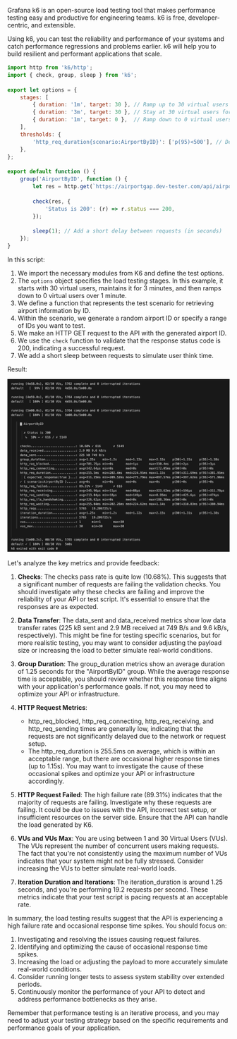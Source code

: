 Grafana k6 is an open-source load testing tool that makes performance testing easy and productive for engineering teams. k6 is free, developer-centric, and extensible.

Using k6, you can test the reliability and performance of your systems and catch performance regressions and problems earlier. k6 will help you to build resilient and performant applications that scale.

```javascript
import http from 'k6/http';
import { check, group, sleep } from 'k6';

export let options = {
    stages: [
        { duration: '1m', target: 30 }, // Ramp up to 30 virtual users over 1 minute
        { duration: '3m', target: 30 }, // Stay at 30 virtual users for 3 minutes
        { duration: '1m', target: 0 },  // Ramp down to 0 virtual users over 1 minute
    ],
    thresholds: {
        'http_req_duration{scenario:AirportByID}': ['p(95)<500'], // Define your own threshold here
    },
};

export default function () {
    group('AirportByID', function () {
        let res = http.get(`https://airportgap.dev-tester.com/api/airports/KIX`);

        check(res, {
            'Status is 200': (r) => r.status === 200,
        });

        sleep(1); // Add a short delay between requests (in seconds)
    });
}
```

In this script:

1. We import the necessary modules from K6 and define the test options.
2. The `options` object specifies the load testing stages. In this example, it starts with 30 virtual users, maintains it for 3 minutes, and then ramps down to 0 virtual users over 1 minute.
3. We define a function that represents the test scenario for retrieving airport information by ID.
4. Within the scenario, we generate a random airport ID or specify a range of IDs you want to test.
5. We make an HTTP GET request to the API with the generated airport ID.
6. We use the `check` function to validate that the response status code is 200, indicating a successful request.
7. We add a short sleep between requests to simulate user think time.

Result:

![](/result.png)

Let's analyze the key metrics and provide feedback:

1. **Checks**: The checks pass rate is quite low (10.68%). This suggests that a significant number of requests are failing the validation checks. You should investigate why these checks are failing and improve the reliability of your API or test script. It's essential to ensure that the responses are as expected.

2. **Data Transfer**: The data_sent and data_received metrics show low data transfer rates (225 kB sent and 2.9 MB received at 749 B/s and 9.6 kB/s, respectively). This might be fine for testing specific scenarios, but for more realistic testing, you may want to consider adjusting the payload size or increasing the load to better simulate real-world conditions.

3. **Group Duration**: The group_duration metrics show an average duration of 1.25 seconds for the "AirportByID" group. While the average response time is acceptable, you should review whether this response time aligns with your application's performance goals. If not, you may need to optimize your API or infrastructure.

4. **HTTP Request Metrics**:
   - http_req_blocked, http_req_connecting, http_req_receiving, and http_req_sending times are generally low, indicating that the requests are not significantly delayed due to the network or request setup.
   - The http_req_duration is 255.5ms on average, which is within an acceptable range, but there are occasional higher response times (up to 1.15s). You may want to investigate the cause of these occasional spikes and optimize your API or infrastructure accordingly.

5. **HTTP Request Failed**: The high failure rate (89.31%) indicates that the majority of requests are failing. Investigate why these requests are failing. It could be due to issues with the API, incorrect test setup, or insufficient resources on the server side. Ensure that the API can handle the load generated by K6.

6. **VUs and VUs Max**: You are using between 1 and 30 Virtual Users (VUs). The VUs represent the number of concurrent users making requests. The fact that you're not consistently using the maximum number of VUs indicates that your system might not be fully stressed. Consider increasing the VUs to better simulate real-world loads.

7. **Iteration Duration and Iterations**: The iteration_duration is around 1.25 seconds, and you're performing 19.2 requests per second. These metrics indicate that your test script is pacing requests at an acceptable rate.

In summary, the load testing results suggest that the API is experiencing a high failure rate and occasional response time spikes. You should focus on:

1. Investigating and resolving the issues causing request failures.
2. Identifying and optimizing the cause of occasional response time spikes.
3. Increasing the load or adjusting the payload to more accurately simulate real-world conditions.
4. Consider running longer tests to assess system stability over extended periods.
5. Continuously monitor the performance of your API to detect and address performance bottlenecks as they arise.

Remember that performance testing is an iterative process, and you may need to adjust your testing strategy based on the specific requirements and performance goals of your application.